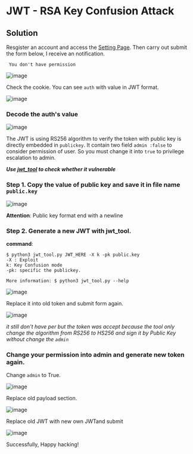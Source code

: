 # JWT - RSA Key Confusion Attack

## Solution

Resgister an account and access the [Setting Page](https://blog-vul.herokuapp.com/setting/). Then carry out submit the form below, I receive an notification.

` You don't have permission`

![image](https://user-images.githubusercontent.com/83699106/132470059-2e1ac5e9-b39f-4f94-a58d-e5ba714d67d3.png)

Check the cookie. You can see `auth` with value in JWT format.

![image](https://user-images.githubusercontent.com/83699106/132470786-35fbd491-bdd8-4b66-8a0c-f1c9f9f62fd4.png)

### Decode the auth's value 

![image](https://user-images.githubusercontent.com/83699106/132471583-7e028d69-55e9-4b72-9c7b-efe4dd7557be.png)

The JWT is using RS256 algorithm to verify the token with public key is directly embedded in `publickey`.
It contain two field `admin :false` to consider permission of user. So you must change it into `true` to privilege escalation to admin.

__*Use [jwt_tool](https://github.com/ticarpi/jwt_tool) to check whether it vulnerable*__

### Step 1. Copy the value of public key and save it in file name ` public.key `

![image](https://user-images.githubusercontent.com/83699106/132473838-8c0d1faa-2933-4b57-9d7a-fc311708c122.png)

__Attention__: Public key format end with a newline

### Step 2. Generate a new JWT with jwt_tool.

__command__: 

```
$ python3 jwt_tool.py JWT_HERE -X k -pk public.key 
-X : Exploit
k: Key Confusion mode
-pk: specific the publickey.

More information: $ python3 jwt_tool.py --help

```

![image](https://user-images.githubusercontent.com/83699106/132474574-2205cbaa-3bb2-43ff-898d-055e64e29329.png)

Replace it into old token and submit form again.

![image](https://user-images.githubusercontent.com/83699106/132476453-a6bdb530-a975-4940-a4a3-8e52f5a97f14.png)

*it still don't have per but the token was accept because the tool only change the algorithm from RS256 to HS256 and sign it by Public Key without 
change the `admin`*

### Change your permission into admin and generate new token again.

Change `admin` to True.

![image](https://user-images.githubusercontent.com/83699106/132477345-ce7ad964-3e83-4cc2-be62-d5309aa169bd.png)

Replace old payload section.

![image](https://user-images.githubusercontent.com/83699106/132479268-9b3b1c9d-6d7b-41d3-9a32-bc22b307ac67.png)

Replace old JWT with new own JWTand submit

![image](https://user-images.githubusercontent.com/83699106/132479179-d79ab5fc-8888-4cd9-930c-d3535b8e48a0.png)

Successfully, Happy hacking!
 
